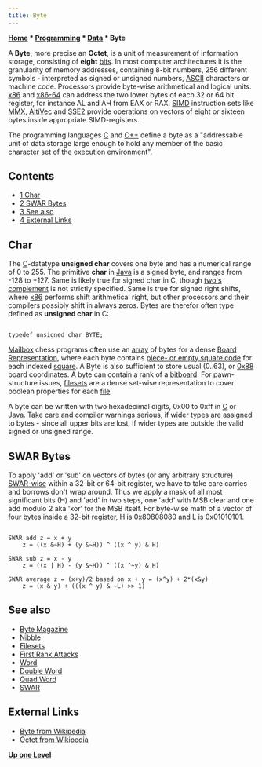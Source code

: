 ```yaml
---
title: Byte
---
```

**[Home](Home "Home") * [Programming](Programming "Programming") * [Data](Data "Data") * Byte**

A **Byte**, more precise an **Octet**, is a unit of measurement of information storage, consisting of **eight** [bits](Bit "Bit"). In most computer architectures it is the granularity of memory addresses, containing 8-bit numbers, 256 different symbols - interpreted as signed or unsigned numbers, [ASCII](https://en.wikipedia.org/wiki/ASCII) characters or machine code. Processors provide byte-wise arithmetical and logical units. [x86](X86 "X86") and [x86-64](X86-64 "X86-64") can address the two lower bytes of each 32 or 64 bit register, for instance AL and AH from EAX or RAX. [SIMD](SIMD_and_SWAR_Techniques "SIMD and SWAR Techniques") instruction sets like [MMX](MMX "MMX"), [AltiVec](AltiVec "AltiVec") and [SSE2](SSE2 "SSE2") provide operations on vectors of eight or sixteen bytes inside appropriate SIMD-registers.

The programming languages [C](C "C") and [C++](Cpp "Cpp") define a byte as a "addressable unit of data storage large enough to hold any member of the basic character set of the execution environment".

## Contents

- [1 Char](#char)
- [2 SWAR Bytes](#swar-bytes)
- [3 See also](#see-also)
- [4 External Links](#external-links)

## Char

The [C](C "C")-datatype **unsigned char** covers one byte and has a numerical range of 0 to 255. The primitive **char** in [Java](Java "Java") is a signed byte, and ranges from -128 to +127. Same is likely true for signed char in C, though [two's complement](https://en.wikipedia.org/wiki/Two%27s_complement) is not strictly specified. Same is true for signed right shifts, where [x86](X86 "X86") performs shift arithmetical right, but other processors and their compilers possibly shift in always zeros. Bytes are therefor often type defined as **unsigned char** in C:

```

typedef unsigned char BYTE;

```

[Mailbox](Mailbox "Mailbox") chess programs often use an [array](Array "Array") of bytes for a dense [Board Representation](Board_Representation "Board Representation"), where each byte contains [piece- or empty square code](Pieces#PieceCoding "Pieces") for each indexed [square](Squares "Squares"). A Byte is also sufficient to store usual (0..63), or [0x88](0x88 "0x88") board coordinates. A byte can contain a rank of a [bitboard](Bitboards "Bitboards"). For pawn-structure issues, [filesets](</Pawns_and_Files_(Bitboards)#Fileset> "Pawns and Files (Bitboards)") are a dense set-wise representation to cover boolean properties for each [file](Files "Files").

A byte can be written with two hexadecimal digits, 0x00 to 0xff in [C](C "C") or [Java](Java "Java"). Take care and compiler warnings serious, if wider types are assigned to bytes - since all upper bits are lost, if wider types are outside the valid signed or unsigned range.

## SWAR Bytes

To apply 'add' or 'sub' on vectors of bytes (or any arbitrary structure) [SWAR-wise](SIMD_and_SWAR_Techniques#SWAR "SIMD and SWAR Techniques") within a 32-bit or 64-bit register, we have to take care carries and borrows don't wrap around. Thus we apply a mask of all most significant bits (H) and 'add' in two steps, one 'add' with MSB clear and one add modulo 2 aka 'xor' for the MSB itself. For byte-wise math of a vector of four bytes inside a 32-bit register, H is 0x80808080 and L is 0x01010101.

```

SWAR add z = x + y
    z = ((x &~H) + (y &~H)) ^ ((x ^ y) & H)
 
SWAR sub z = x - y
    z = ((x | H) - (y &~H)) ^ ((x ^~y) & H)
 
SWAR average z = (x+y)/2 based on x + y = (x^y) + 2*(x&y)
    z = (x & y) + (((x ^ y) & ~L) >> 1)

```

## See also

- [Byte Magazine](Byte_Magazine "Byte Magazine")
- [Nibble](Nibble "Nibble")
- [Filesets](</Pawns_and_Files_(Bitboards)#Fileset> "Pawns and Files (Bitboards)")
- [First Rank Attacks](First_Rank_Attacks "First Rank Attacks")
- [Word](Word "Word")
- [Double Word](Double_Word "Double Word")
- [Quad Word](Quad_Word "Quad Word")
- [SWAR](SIMD_and_SWAR_Techniques#SWAR "SIMD and SWAR Techniques")

## External Links

- [Byte from Wikipedia](https://en.wikipedia.org/wiki/Byte)
- [Octet from Wikipedia](https://en.wikipedia.org/wiki/Octet_%28computing%29)

**[Up one Level](Data "Data")**

